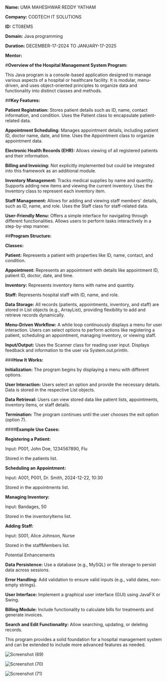 **Name:** UMA MAHESHWAR REDDY YATHAM

**Company:** CODTECH IT SOLUTIONS

**ID:** CT08EMS

**Domain:** Java programming

**Duration:** DECEMBER-17-2024 TO JANUARY-17-2025

**Mentor:** 

#**Overview of the Hospital Management System Program:**

This Java program is a console-based application designed to manage various aspects of a hospital or healthcare facility. It is modular, menu-driven, and uses object-oriented principles to organize data and functionality into distinct classes and methods.

##**Key Features:**

**Patient Registration:** Stores patient details such as ID, name, contact information, and condition.
Uses the Patient class to encapsulate patient-related data.

**Appointment Scheduling:** Manages appointment details, including patient ID, doctor name, date, and time.
Uses the Appointment class to organize appointment data.

**Electronic Health Records (EHR):** Allows viewing of all registered patients and their information.

**Billing and Invoicing:** Not explicitly implemented but could be integrated into this framework as an additional module.

**Inventory Management:** Tracks medical supplies by name and quantity.
Supports adding new items and viewing the current inventory.
Uses the Inventory class to represent each inventory item.

**Staff Management:** Allows for adding and viewing staff members' details, such as ID, name, and role.
Uses the Staff class for staff-related data.

**User-Friendly Menu:** Offers a simple interface for navigating through different functionalities.
Allows users to perform tasks interactively in a step-by-step manner.

##**Program Structure:**

**Classes:**

**Patient:** Represents a patient with properties like ID, name, contact, and condition.

**Appointment:** Represents an appointment with details like appointment ID, patient ID, doctor, date, and time.

**Inventory:** Represents inventory items with name and quantity.

**Staff:** Represents hospital staff with ID, name, and role.

**Data Storage:** All records (patients, appointments, inventory, and staff) are stored in List objects (e.g., ArrayList), providing flexibility to add and retrieve records dynamically.

**Menu-Driven Workflow:** A while loop continuously displays a menu for user interaction.
Users can select options to perform actions like registering a patient, scheduling an appointment, managing inventory, or viewing staff.

**Input/Output:** Uses the Scanner class for reading user input.
Displays feedback and information to the user via System.out.println.

###**How It Works:**

**Initialization:** The program begins by displaying a menu with different options.

**User Interaction:** Users select an option and provide the necessary details.
Data is stored in the respective List objects.

**Data Retrieval:** Users can view stored data like patient lists, appointments, inventory items, or staff details.

**Termination:** The program continues until the user chooses the exit option (option 7).

####**Example Use Cases:**

**Registering a Patient:**

Input: P001, John Doe, 1234567890, Flu

Stored in the patients list.

**Scheduling an Appointment:**

Input: A001, P001, Dr. Smith, 2024-12-22, 10:30

Stored in the appointments list.

**Managing Inventory:**

Input: Bandages, 50

Stored in the inventoryItems list.

**Adding Staff:**

Input: S001, Alice Johnson, Nurse

Stored in the staffMembers list.

Potential Enhancements

**Data Persistence:** Use a database (e.g., MySQL) or file storage to persist data across sessions.

**Error Handling:** Add validation to ensure valid inputs (e.g., valid dates, non-empty strings).

**User Interface:** Implement a graphical user interface (GUI) using JavaFX or Swing.

**Billing Module:** Include functionality to calculate bills for treatments and generate invoices.

**Search and Edit Functionality:** Allow searching, updating, or deleting records.

This program provides a solid foundation for a hospital management system and can be extended to include more advanced features as needed.

![Screenshot (69)](https://github.com/user-attachments/assets/d7d6333d-85c0-4643-b6a5-f8b0e93cda59)

![Screenshot (70)](https://github.com/user-attachments/assets/fa1282ea-7c05-4fe6-918c-637a476792c7)

![Screenshot (71)](https://github.com/user-attachments/assets/4c24f0f5-94b1-42d3-b447-9472e31cdeca)






